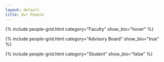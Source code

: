 ```yaml
---
layout: default
title: Our People
---
```


{% include people-grid.html category="Faculty" show_bio="hover" %}

{% include people-grid.html category="Advisory Board" show_bio="true" %}

{% include people-grid.html category="Student" show_bio="false" %}
